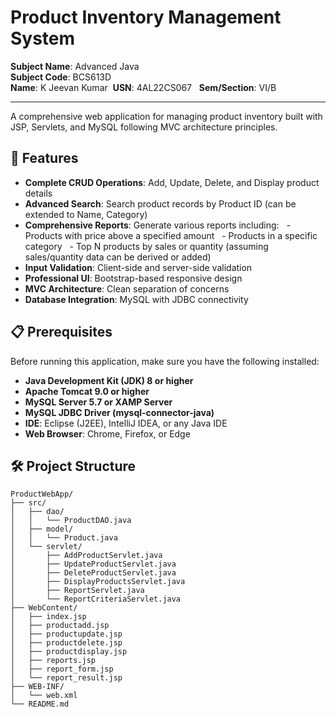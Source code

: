 # Product Inventory Management System

**Subject Name**: Advanced Java<br>
**Subject Code**: BCS613D<br>
**Name**: K Jeevan Kumar 
**USN**: 4AL22CS067  
**Sem/Section**: VI/B  

---
A comprehensive web application for managing product inventory built with JSP, Servlets, and MySQL following MVC architecture principles.

## 🚀 Features

- **Complete CRUD Operations**: Add, Update, Delete, and Display product details
- **Advanced Search**: Search product records by Product ID (can be extended to Name, Category)
- **Comprehensive Reports**: Generate various reports including:
  - Products with price above a specified amount
  - Products in a specific category
  - Top N products by sales or quantity (assuming sales/quantity data can be derived or added)
- **Input Validation**: Client-side and server-side validation
- **Professional UI**: Bootstrap-based responsive design
- **MVC Architecture**: Clean separation of concerns
- **Database Integration**: MySQL with JDBC connectivity

## 📋 Prerequisites

Before running this application, make sure you have the following installed:

- **Java Development Kit (JDK) 8 or higher**
- **Apache Tomcat 9.0 or higher**
- **MySQL Server 5.7 or XAMP Server**
- **MySQL JDBC Driver (mysql-connector-java)**
- **IDE**: Eclipse (J2EE), IntelliJ IDEA, or any Java IDE
- **Web Browser**: Chrome, Firefox, or Edge

## 🛠️ Project Structure

```
ProductWebApp/
├── src/
│   ├── dao/
│   │   └── ProductDAO.java
│   ├── model/
│   │   └── Product.java
│   └── servlet/
│       ├── AddProductServlet.java
│       ├── UpdateProductServlet.java
│       ├── DeleteProductServlet.java
│       ├── DisplayProductsServlet.java
│       ├── ReportServlet.java
│       └── ReportCriteriaServlet.java
├── WebContent/
│   ├── index.jsp
│   ├── productadd.jsp
│   ├── productupdate.jsp
│   ├── productdelete.jsp
│   ├── productdisplay.jsp
│   ├── reports.jsp
│   ├── report_form.jsp
│   └── report_result.jsp
├── WEB-INF/
│   └── web.xml
└── README.md

```
